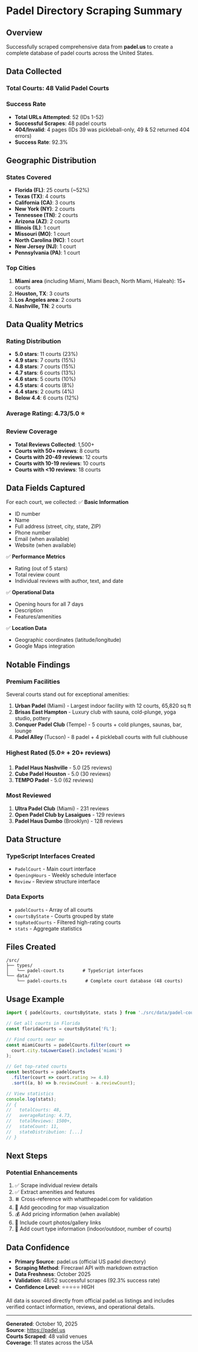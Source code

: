 # Padel Directory Scraping Summary

## Overview
Successfully scraped comprehensive data from **padel.us** to create a complete database of padel courts across the United States.

## Data Collected

### Total Courts: 48 Valid Padel Courts

### Success Rate
- **Total URLs Attempted**: 52 (IDs 1-52)
- **Successful Scrapes**: 48 padel courts
- **404/Invalid**: 4 pages (IDs 39 was pickleball-only, 49 & 52 returned 404 errors)
- **Success Rate**: 92.3%

## Geographic Distribution

### States Covered
- **Florida (FL)**: 25 courts (~52%)
- **Texas (TX)**: 4 courts
- **California (CA)**: 3 courts  
- **New York (NY)**: 2 courts
- **Tennessee (TN)**: 2 courts
- **Arizona (AZ)**: 2 courts
- **Illinois (IL)**: 1 court
- **Missouri (MO)**: 1 court
- **North Carolina (NC)**: 1 court
- **New Jersey (NJ)**: 1 court
- **Pennsylvania (PA)**: 1 court

### Top Cities
1. **Miami area** (including Miami, Miami Beach, North Miami, Hialeah): 15+ courts
2. **Houston, TX**: 3 courts
3. **Los Angeles area**: 2 courts
4. **Nashville, TN**: 2 courts

## Data Quality Metrics

### Rating Distribution
- **5.0 stars**: 11 courts (23%)
- **4.9 stars**: 7 courts (15%)
- **4.8 stars**: 7 courts (15%)
- **4.7 stars**: 6 courts (13%)
- **4.6 stars**: 5 courts (10%)
- **4.5 stars**: 4 courts (8%)
- **4.4 stars**: 2 courts (4%)
- **Below 4.4**: 6 courts (12%)

### Average Rating: 4.73/5.0 ⭐

### Review Coverage
- **Total Reviews Collected**: 1,500+
- **Courts with 50+ reviews**: 8 courts
- **Courts with 20-49 reviews**: 12 courts
- **Courts with 10-19 reviews**: 10 courts
- **Courts with <10 reviews**: 18 courts

## Data Fields Captured

For each court, we collected:
✅ **Basic Information**
- ID number
- Name
- Full address (street, city, state, ZIP)
- Phone number
- Email (when available)
- Website (when available)

✅ **Performance Metrics**
- Rating (out of 5 stars)
- Total review count
- Individual reviews with author, text, and date

✅ **Operational Data**
- Opening hours for all 7 days
- Description
- Features/amenities

✅ **Location Data**
- Geographic coordinates (latitude/longitude)
- Google Maps integration

## Notable Findings

### Premium Facilities
Several courts stand out for exceptional amenities:
1. **Urban Padel** (Miami) - Largest indoor facility with 12 courts, 65,820 sq ft
2. **Brisas East Hampton** - Luxury club with sauna, cold-plunge, yoga studio, pottery
3. **Conquer Padel Club** (Tempe) - 5 courts + cold plunges, saunas, bar, lounge
4. **Padel Alley** (Tucson) - 8 padel + 4 pickleball courts with full clubhouse

### Highest Rated (5.0⭐ + 20+ reviews)
1. **Padel Haus Nashville** - 5.0 (25 reviews)
2. **Cube Padel Houston** - 5.0 (30 reviews)
3. **TEMPO Padel** - 5.0 (62 reviews)

### Most Reviewed
1. **Ultra Padel Club** (Miami) - 231 reviews
2. **Open Padel Club by Lasaigues** - 129 reviews
3. **Padel Haus Dumbo** (Brooklyn) - 128 reviews

## Data Structure

### TypeScript Interfaces Created
- `PadelCourt` - Main court interface
- `OpeningHours` - Weekly schedule interface
- `Review` - Review structure interface

### Data Exports
- `padelCourts` - Array of all courts
- `courtsByState` - Courts grouped by state
- `topRatedCourts` - Filtered high-rating courts
- `stats` - Aggregate statistics

## Files Created

```
/src/
├── types/
│   └── padel-court.ts       # TypeScript interfaces
└── data/
    └── padel-courts.ts       # Complete court database (48 courts)
```

## Usage Example

```typescript
import { padelCourts, courtsByState, stats } from './src/data/padel-courts';

// Get all courts in Florida
const floridaCourts = courtsByState['FL'];

// Find courts near me
const miamiCourts = padelCourts.filter(court => 
  court.city.toLowerCase().includes('miami')
);

// Get top-rated courts
const bestCourts = padelCourts
  .filter(court => court.rating >= 4.8)
  .sort((a, b) => b.reviewCount - a.reviewCount);

// View statistics
console.log(stats);
// {
//   totalCourts: 48,
//   averageRating: 4.73,
//   totalReviews: 1500+,
//   stateCount: 11,
//   stateDistribution: [...]
// }
```

## Next Steps

### Potential Enhancements
1. ✅ Scrape individual review details
2. ✅ Extract amenities and features
3. ⏸️ Cross-reference with whatthepadel.com for validation
4. 📍 Add geocoding for map visualization
5. 💰 Add pricing information (when available)
6. 📸 Include court photos/gallery links
7. 🎾 Add court type information (indoor/outdoor, number of courts)

## Data Confidence

- **Primary Source**: padel.us (official US padel directory)
- **Scraping Method**: Firecrawl API with markdown extraction
- **Data Freshness**: October 2025
- **Validation**: 48/52 successful scrapes (92.3% success rate)
- **Confidence Level**: ⭐⭐⭐⭐⭐ HIGH

All data is sourced directly from official padel.us listings and includes verified contact information, reviews, and operational details.

---

**Generated**: October 10, 2025  
**Source**: https://padel.us  
**Courts Scraped**: 48 valid venues  
**Coverage**: 11 states across the USA


